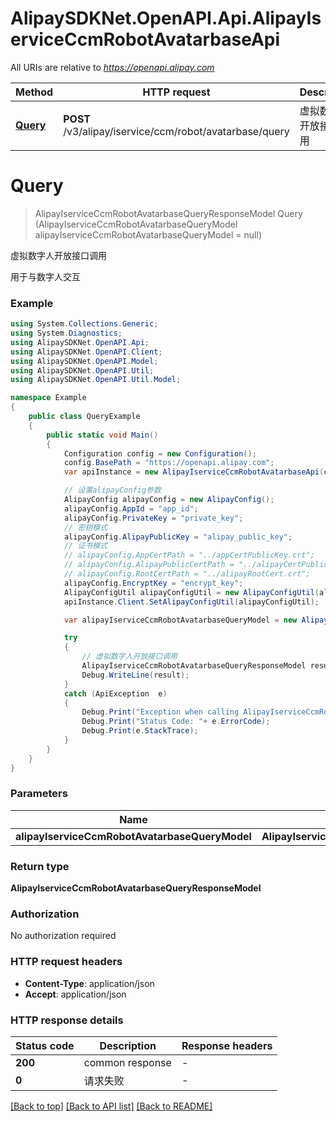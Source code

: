 # AlipaySDKNet.OpenAPI.Api.AlipayIserviceCcmRobotAvatarbaseApi

All URIs are relative to *https://openapi.alipay.com*

Method | HTTP request | Description
------------- | ------------- | -------------
[**Query**](AlipayIserviceCcmRobotAvatarbaseApi.md#query) | **POST** /v3/alipay/iservice/ccm/robot/avatarbase/query | 虚拟数字人开放接口调用


<a name="query"></a>
# **Query**
> AlipayIserviceCcmRobotAvatarbaseQueryResponseModel Query (AlipayIserviceCcmRobotAvatarbaseQueryModel alipayIserviceCcmRobotAvatarbaseQueryModel = null)

虚拟数字人开放接口调用

用于与数字人交互

### Example
```csharp
using System.Collections.Generic;
using System.Diagnostics;
using AlipaySDKNet.OpenAPI.Api;
using AlipaySDKNet.OpenAPI.Client;
using AlipaySDKNet.OpenAPI.Model;
using AlipaySDKNet.OpenAPI.Util;
using AlipaySDKNet.OpenAPI.Util.Model;

namespace Example
{
    public class QueryExample
    {
        public static void Main()
        {
            Configuration config = new Configuration();
            config.BasePath = "https://openapi.alipay.com";
            var apiInstance = new AlipayIserviceCcmRobotAvatarbaseApi(config);

            // 设置alipayConfig参数
            AlipayConfig alipayConfig = new AlipayConfig();
            alipayConfig.AppId = "app_id";
            alipayConfig.PrivateKey = "private_key";
            // 密钥模式
            alipayConfig.AlipayPublicKey = "alipay_public_key";
            // 证书模式
            // alipayConfig.AppCertPath = "../appCertPublicKey.crt";
            // alipayConfig.AlipayPublicCertPath = "../alipayCertPublicKey_RSA2.crt";
            // alipayConfig.RootCertPath = "../alipayRootCert.crt";
            alipayConfig.EncryptKey = "encrypt_key";
            AlipayConfigUtil alipayConfigUtil = new AlipayConfigUtil(alipayConfig);
            apiInstance.Client.SetAlipayConfigUtil(alipayConfigUtil);

            var alipayIserviceCcmRobotAvatarbaseQueryModel = new AlipayIserviceCcmRobotAvatarbaseQueryModel(); // AlipayIserviceCcmRobotAvatarbaseQueryModel |  (optional) 

            try
            {
                // 虚拟数字人开放接口调用
                AlipayIserviceCcmRobotAvatarbaseQueryResponseModel result = apiInstance.Query(alipayIserviceCcmRobotAvatarbaseQueryModel);
                Debug.WriteLine(result);
            }
            catch (ApiException  e)
            {
                Debug.Print("Exception when calling AlipayIserviceCcmRobotAvatarbaseApi.Query: " + e.Message );
                Debug.Print("Status Code: "+ e.ErrorCode);
                Debug.Print(e.StackTrace);
            }
        }
    }
}
```

### Parameters

Name | Type | Description  | Notes
------------- | ------------- | ------------- | -------------
 **alipayIserviceCcmRobotAvatarbaseQueryModel** | **AlipayIserviceCcmRobotAvatarbaseQueryModel**|  | [optional] 

### Return type

**AlipayIserviceCcmRobotAvatarbaseQueryResponseModel**

### Authorization

No authorization required

### HTTP request headers

 - **Content-Type**: application/json
 - **Accept**: application/json


### HTTP response details
| Status code | Description | Response headers |
|-------------|-------------|------------------|
| **200** | common response |  -  |
| **0** | 请求失败 |  -  |

[[Back to top]](#) [[Back to API list]](../README.md#documentation-for-api-endpoints) [[Back to README]](../README.md)

